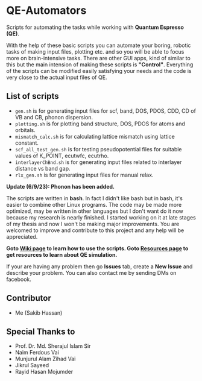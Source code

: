 # QE-Automators
Scripts for automating the tasks while working with __Quantum Espresso (QE)__.  

With the help of these basic scripts you can automate your boring, robotic tasks of making input files, plotting etc. and so you will be able to focus more on brain-intensive tasks. There are other GUI apps, kind of similar to this but the main intension of making these scripts is __"Control"__. Everything of the scripts can be modified easily satisfying your needs and the code is very close to the actual input files of QE.  

## List of scripts
* `gen.sh` is for generating input files for scf, band, DOS, PDOS, CDD, CD of VB and CB, phonon dispersion.
* `plotting.sh` is for plotting band structure, DOS, PDOS for atoms and orbitals.
* `mismatch_calc.sh` is for calculating lattice mismatch using lattice constant.
* `scf_all_test_gen.sh` is for testing pseudopotential files for suitable values of K_POINT, ecutwfc, ecutrho.
* `interlayerChBnd.sh` is for generating input files related to interlayer distance vs band gap.
* `rlx_gen.sh` is for generating input files for manual relax.

__Update (6/9/23): Phonon has been added.__

The scripts are written in __bash__. In fact I didn't like bash but in bash, it's easier to combine other Linux programs. The code may be made more optimized, may be written in other languages but I don't want do it now because my research is nearly finished. I started working on it at late stages of my thesis and now I won't be making major improvements. You are welcomed to improve and contribute to this project and any help will be appreciated.  

__Goto [Wiki page](https://github.com/hn46/QE-Automators/wiki) to learn how to use the scripts. Goto [Resources page](https://github.com/hn46/QE-Automators/wiki/Resources) to get resources to learn about QE simulation.__  

If your are having any problem then go __Issues__ tab, create a __New Issue__ and describe your problem. You can also contact me by sending DMs on facebook.  

## Contributor
* Me (Sakib Hassan)

## Special Thanks to
* Prof. Dr. Md. Sherajul Islam Sir
* Naim Ferdous Vai
* Munjurul Alam Zihad Vai
* Jikrul Sayeed
* Rayid Hasan Mojumder


